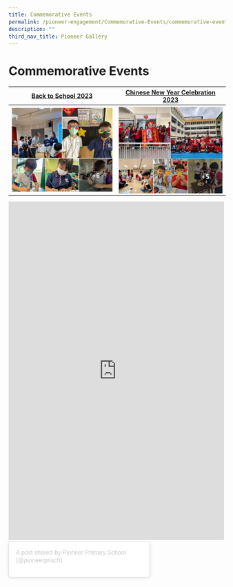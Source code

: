 ```yaml
---
title: Commemorative Events
permalink: /pioneer-engagement/Commemorative-Events/commemorative-events/
description: ""
third_nav_title: Pioneer Gallery
---
```

# Commemorative Events


| <a href="https://www.facebook.com/pioneerprisch/posts/pfbid02AEfbAt1um2PtNo4QWMj9tKjacg7gnurfRimkfXPYqBaENVKytRsro4bTVvmkjsJwl/" target=blank>Back to School 2023</a> | <a href="https://www.facebook.com/pioneerprisch/posts/pfbid0N9riQndgqj5WR52dX9DNCLExk8jNJcrMeUmRUP1Riykwir7Ue6pGAU2cMqfBsQijl" target=blank>Chinese New Year Celebration 2023</a> |  
| -------- | -------- | 
| <a href="https://www.facebook.com/pioneerprisch/posts/pfbid02AEfbAt1um2PtNo4QWMj9tKjacg7gnurfRimkfXPYqBaENVKytRsro4bTVvmkjsJwl/" target=blank><img src="/images/Photo%20Album%20Thumb/back%20to%20school%202023.jpg" style="width:300px" align="left"></a>     | <a href="https://www.facebook.com/pioneerprisch/posts/pfbid0N9riQndgqj5WR52dX9DNCLExk8jNJcrMeUmRUP1Riykwir7Ue6pGAU2cMqfBsQijl" target=blank><img src="/images/Photo%20Album%20Thumb/cny%202023.jpg"  style="width:300px" align="left"></a> |


<iframe src=https://www.facebook.com/plugins/post.php?href=https%3A%2F%2Fwww.facebook.com%2Fpioneerprisch%2Fposts%2Fpfbid0s1irxnNhUvE2ap6FRP4JyCyNs8frWT4Ue6nxTgZdVzDJY1UcznRFV9bWpKrW1GyQl&show_text=true&width=500 width="500" height="786" style="border:none;overflow:hidden" scrolling="no" frameborder="0" allowfullscreen="false" allow="autoplay; clipboard-write; encrypted-media; picture-in-picture; web-share"></iframe>


<blockquote class="instagram-media" data-instgrm-captioned data-instgrm-permalink="https://https://www.instagram.com/p/CoebAR7vnzF/?utm_source=ig_embed&amp;utm_campaign=loading" data-instgrm-version="14" style=" background:#FFF; border:0; border-radius:3px; box-shadow:0 0 1px 0 rgba(0,0,0,0.5),0 1px 10px 0 rgba(0,0,0,0.15); margin: 1px; max-width:340px; min-width:326px; padding:0; width:99.375%; width:-webkit-calc(50% - 2px); width:calc(50% - 2px);"><div style="padding:16px;"> <a href="https://www.instagram.com/p/CoebAR7vnzF/?utm_source=ig_embed&amp;utm_campaign=loading" style=" background:#FFFFFF; line-height:0; padding:0 0; text-align:center; text-decoration:none; width:50%;" target="_blank"><a href="https://www.instagram.com/p/CoebAR7vnzF/?utm_source=ig_embed&amp;utm_campaign=loading" style=" color:#c9c8cd; font-family:Arial,sans-serif; font-size:14px; font-style:normal; font-weight:normal; line-height:17px; text-decoration:none;" target="_blank">A post shared by Pioneer Primary School (@pioneerprisch)</a></p></div></blockquote>